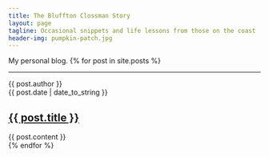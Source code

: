 ```yaml
---
title: The Bluffton Clossman Story
layout: page
tagline: Occasional snippets and life lessons from those on the coast
header-img: pumpkin-patch.jpg
---
```


My personal blog.
{% for post in site.posts %}
<article class="row" itemscope itemtype="http://schema.org/BlogPosting">
    <div class="col-sm-3 hidden-xs">
        <a itempropr="url" href="{{ BASE_PATH }}{{ post.url }}">
            <span class="fa fa-file-text fa-lg"></span>
        </a>
        <hr class="metaline" />
        <div class="additional-meta">
            <div class="meta-item">
                <span class="fa fa-user"></span>
                <span rel="author" itemprop="author">{{ post.author }}</span>
            </div>
            <div class="meta-item">
                <span class="fa fa-calendar"></span>
                <span rel="author" itemprop="datePublished">{{ post.date | date_to_string }}</span>
            </div>
        </div>
    </div>
    <div class="col-sm-9 content" itemprop="blogPost">
        <h2 class="entry-title" itemprop="title"><a href="{{ BASE_PATH }}{{ post.url }}">{{ post.title }}</a></h2>
        <div class="entry" itemprop="articleBody">
            {{ post.content }}
        </div>
    </div>
</article>
{% endfor %}